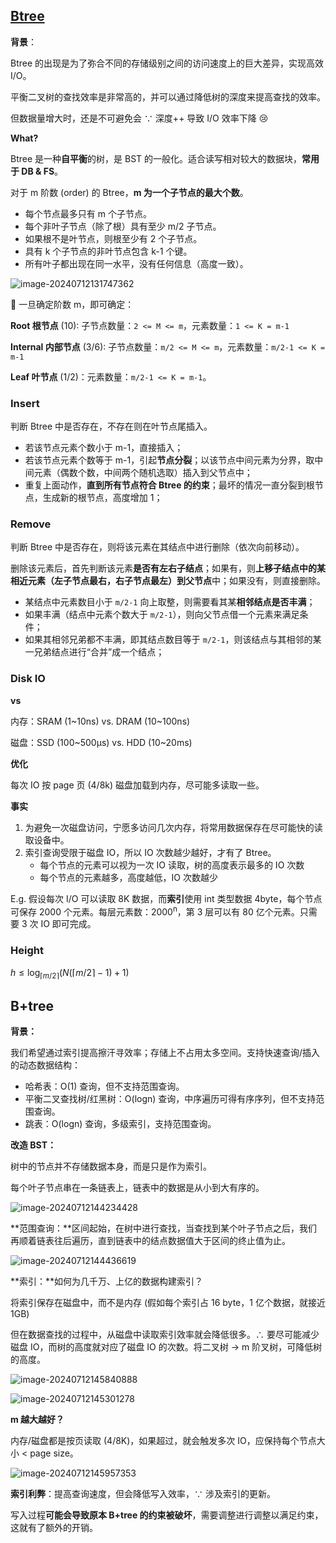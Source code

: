 ## [Btree](https://github.com/wardseptember/notes/blob/master/docs/B%E6%A0%91%E5%92%8CB+%E6%A0%91%E8%AF%A6%E8%A7%A3.md#b%E6%A0%91)

**背景**：

Btree 的出现是为了弥合不同的存储级别之间的访问速度上的巨大差异，实现高效 I/O。

平衡二叉树的查找效率是非常高的，并可以通过降低树的深度来提高查找的效率。

但数据量增大时，还是不可避免会 ∵ 深度++ 导致 I/O 效率下降 :cry:

**What?**

Btree 是一种**自平衡**的树，是 BST 的一般化。适合读写相对较大的数据块，**常用于 DB & FS**。

对于 m 阶数 (order) 的 Btree，**m 为一个子节点的最大个数**。

- 每个节点最多只有 m 个子节点。
- 每个非叶子节点（除了根）具有至少 m/2 子节点。
- 如果根不是叶节点，则根至少有 2 个子节点。
- 具有 k 个子节点的非叶节点包含 k-1 个键。
- 所有叶子都出现在同一水平，没有任何信息（高度一致）。

![image-20240712131747362](./btree_b+tree.assets/image-20240712131747362.png)

:bookmark_tabs: 一旦确定阶数 m，即可确定：

**Root 根节点** (10): 子节点数量：`2 <= M <= m`，元素数量：`1 <= K = m-1`

**Internal 内部节点** (3/6): 子节点数量：`m/2 <= M <= m`，元素数量：`m/2-1 <= K = m-1`

**Leaf 叶节点** (1/2)：元素数量：`m/2-1 <= K = m-1`。

### Insert

判断 Btree 中是否存在，不存在则在叶节点尾插入。

- 若该节点元素个数小于 m-1，直接插入；
- 若该节点元素个数等于 m-1，引起**节点分裂**；以该节点中间元素为分界，取中间元素（偶数个数，中间两个随机选取）插入到父节点中；
- 重复上面动作，**直到所有节点符合 Btree 的约束**；最坏的情况一直分裂到根节点，生成新的根节点，高度增加 1；

### Remove

判断 Btree 中是否存在，则将该元素在其结点中进行删除（依次向前移动）。

删除该元素后，首先判断该元素**是否有左右子结点**；如果有，则**上移子结点中的某相近元素（左子节点最右，右子节点最左）到父节点**中；如果没有，则直接删除。

- 某结点中元素数目小于 `m/2-1` 向上取整，则需要看其某**相邻结点是否丰满**；
- 如果丰满（结点中元素个数大于 `m/2-1`），则向父节点借一个元素来满足条件；
- 如果其相邻兄弟都不丰满，即其结点数目等于 `m/2-1`，则该结点与其相邻的某一兄弟结点进行“合并”成一个结点；

### Disk IO

**vs**

内存：SRAM (1~10ns) vs. DRAM (10~100ns)

磁盘：SSD (100~500μs) vs. HDD (10~20ms)

**优化**

每次 IO 按 page 页 (4/8k) 磁盘加载到内存，尽可能多读取一些。

**事实**

1. 为避免一次磁盘访问，宁愿多访问几次内存，将常用数据保存在尽可能快的读取设备中。
2. 索引查询受限于磁盘 IO，所以 IO 次数越少越好，才有了 Btree。
   - 每个节点的元素可以视为一次 IO 读取，树的高度表示最多的 IO 次数
   - 每个节点的元素越多，高度越低，IO 次数越少

E.g. 假设每次 I/O 可以读取 8K 数据，而**索引**使用 int 类型数据 4byte，每个节点可保存 2000 个元素。每层元素数：2000<sup>n</sup>，第 3 层可以有 80 亿个元素。只需要 3 次 IO 即可完成。

### Height

$h \leq \log_{\lceil m/2 \rceil} \left(N(\lceil m/2 \rceil - 1) + 1\right)$

## B+tree

**背景：**

我们希望通过索引提高擦汗寻效率；存储上不占用太多空间。支持快速查询/插入的动态数据结构：

- 哈希表：O(1) 查询，但不支持范围查询。
- 平衡二叉查找树/红黑树：O(logn) 查询，中序遍历可得有序序列，但不支持范围查询。
- 跳表：O(logn) 查询，多级索引，支持范围查询。

**改造 BST：**

树中的节点并不存储数据本身，而是只是作为索引。

每个叶子节点串在一条链表上，链表中的数据是从小到大有序的。

![image-20240712144234428](./btree_b+tree.assets/image-20240712144234428.png)

**范围查询：**区间起始，在树中进行查找，当查找到某个叶子节点之后，我们再顺着链表往后遍历，直到链表中的结点数据值大于区间的终止值为止。

![image-20240712144436619](./btree_b+tree.assets/image-20240712144436619.png)

**索引：**如何为几千万、上亿的数据构建索引？

将索引保存在磁盘中，而不是内存 (假如每个索引占 16 byte，1 亿个数据，就接近 1GB)

但在数据查找的过程中，从磁盘中读取索引效率就会降低很多。∴ 要尽可能减少磁盘 IO，而树的高度就对应了磁盘 IO 的次数。将二叉树 → m 阶叉树，可降低树的高度。

![image-20240712145840888](./btree_b+tree.assets/image-20240712145840888.png)

![image-20240712145301278](./btree_b+tree.assets/image-20240712145301278.png)

**m 越大越好？**

内存/磁盘都是按页读取 (4/8K)，如果超过，就会触发多次 IO，应保持每个节点大小 < page size。

![image-20240712145957353](./btree_b+tree.assets/image-20240712145957353.png)

**索引利弊**：提高查询速度，但会降低写入效率，∵ 涉及索引的更新。

写入过程**可能会导致原本 B+tree 的约束被破坏**，需要调整进行调整以满足约束，这就有了额外的开销。